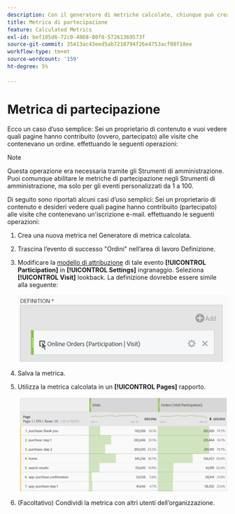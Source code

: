 ```yaml
---
description: Con il generatore di metriche calcolate, chiunque può creare una metrica di partecipazione.
title: Metrica di partecipazione
feature: Calculated Metrics
exl-id: bef185d6-72c0-4068-80f8-57261369573f
source-git-commit: 35413ac43eed5ab7218794f26e4753acf08f18ee
workflow-type: tm+mt
source-wordcount: '159'
ht-degree: 5%

---
```


# Metrica di partecipazione

Ecco un caso d’uso semplice: Sei un proprietario di contenuto e vuoi vedere quali pagine hanno contribuito (ovvero, partecipato) alle visite che contenevano un ordine. effettuando le seguenti operazioni:

>[!NOTE]
>
>Questa operazione era necessaria tramite gli Strumenti di amministrazione. Puoi comunque abilitare le metriche di partecipazione negli Strumenti di amministrazione, ma solo per gli eventi personalizzati da 1 a 100.

Di seguito sono riportati alcuni casi d’uso semplici: Sei un proprietario di contenuto e desideri vedere quali pagine hanno contribuito (partecipato) alle visite che contenevano un&#39;iscrizione e-mail. effettuando le seguenti operazioni:

1. Crea una nuova metrica nel Generatore di metrica calcolata.
1. Trascina l’evento di successo &quot;Ordini&quot; nell’area di lavoro Definizione.
1. Modificare la [modello di attribuzione](/help/components/c-calcmetrics/c-workflow/cm-workflow/c-build-metrics/m-metric-type-alloc.md) di tale evento **[!UICONTROL Participation]** in **[!UICONTROL Settings]** ingranaggio. Seleziona **[!UICONTROL Visit]** lookback. La definizione dovrebbe essere simile alla seguente:

   ![](assets/participation.png)

1. Salva la metrica.
1. Utilizza la metrica calcolata in un **[!UICONTROL Pages]** rapporto.

   ![](assets/participation-pages.png)

1. (Facoltativo) Condividi la metrica con altri utenti dell’organizzazione.

